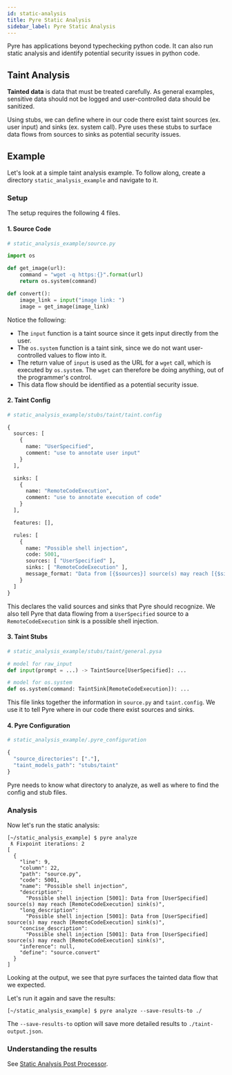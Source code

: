 ```yaml
---
id: static-analysis
title: Pyre Static Analysis
sidebar_label: Pyre Static Analysis
---
```


Pyre has applications beyond typechecking python code. It can also run static
analysis and identify potential security issues in python code.

## Taint Analysis

**Tainted data** is data that must be treated carefully. As general examples,
sensitive data should not be logged and user-controlled data should be sanitized.

Using stubs, we can define where in our code there exist taint sources
(ex. user input) and sinks (ex. system call). Pyre uses these stubs to surface
data flows from sources to sinks as potential security issues.

## Example

Let's look at a simple taint analysis example. To follow along, create a
directory `static_analysis_example` and navigate to it.

### Setup

The setup requires the following 4 files.

#### 1. Source Code

```python
# static_analysis_example/source.py

import os

def get_image(url):
    command = "wget -q https:{}".format(url)
    return os.system(command)

def convert():
    image_link = input("image link: ")
    image = get_image(image_link)
```

Notice the following:
* The `input` function is a taint source since it gets input directly from
  the user.
* The `os.system` function is a taint sink, since we do not want user-controlled
  values to flow into it.
* The return value of `input` is used as the URL for a `wget` call, which is
  executed by `os.system`. The `wget` can therefore be doing anything, out of
  the programmer's control.
* This data flow should be identified as a potential security issue.

#### 2. Taint Config

```python
# static_analysis_example/stubs/taint/taint.config

{
  sources: [
    {
      name: "UserSpecified",
      comment: "use to annotate user input"
    }
  ],

  sinks: [
    {
      name: "RemoteCodeExecution",
      comment: "use to annotate execution of code"
    }
  ],

  features: [],

  rules: [
    {
      name: "Possible shell injection",
      code: 5001,
      sources: [ "UserSpecified" ],
      sinks: [ "RemoteCodeExecution" ],
      message_format: "Data from [{$sources}] source(s) may reach [{$sinks}] sink(s)"
    }
  ]
}
```

This declares the valid sources and sinks that Pyre should recognize. We
also tell Pyre that data flowing from a `UserSpecified` source to a
`RemoteCodeExecution` sink is a possible shell injection.

#### 3. Taint Stubs

```python
# static_analysis_example/stubs/taint/general.pysa

# model for raw_input
def input(prompt = ...) -> TaintSource[UserSpecified]: ...

# model for os.system
def os.system(command: TaintSink[RemoteCodeExecution]): ...
```

This file links together the information in `source.py` and `taint.config`. We
use it to tell Pyre where in our code there exist sources and sinks.

#### 4. Pyre Configuration

```python
# static_analysis_example/.pyre_configuration

{
  "source_directories": ["."],
  "taint_models_path": "stubs/taint"
}
```

Pyre needs to know what directory to analyze, as well as where to find the config
and stub files.

### Analysis

Now let's run the static analysis:

```shell
[~/static_analysis_example] $ pyre analyze
 ƛ Fixpoint iterations: 2
[
  {
    "line": 9,
    "column": 22,
    "path": "source.py",
    "code": 5001,
    "name": "Possible shell injection",
    "description":
      "Possible shell injection [5001]: Data from [UserSpecified] source(s) may reach [RemoteCodeExecution] sink(s)",
    "long_description":
      "Possible shell injection [5001]: Data from [UserSpecified] source(s) may reach [RemoteCodeExecution] sink(s)",
    "concise_description":
      "Possible shell injection [5001]: Data from [UserSpecified] source(s) may reach [RemoteCodeExecution] sink(s)",
    "inference": null,
    "define": "source.convert"
  }
]
```

Looking at the output, we see that pyre surfaces the tainted data flow that we
expected.

Let's run it again and save the results:

```shell
[~/static_analysis_example] $ pyre analyze --save-results-to ./
```

The `--save-results-to` option will save more detailed results to
`./taint-output.json`.

### Understanding the results

See [Static Analysis Post Processor](static_analysis_post_processor.md).
